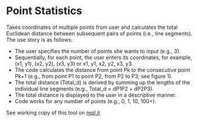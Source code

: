 # Point Statistics
Takes coordinates of multiple points from user and calculates the total Euclidean distance between subsequent pairs of points (i.e., line segments). The use story is as follows:
* The user specifies the number of points she wants to input (e.g., 3).
* Sequentially, for each point, the user enters its coordinates, for example, (x1, y1), (x2, y2), (x3, y3) or x1, y1, x2, y2, x3, y3.
* The code calculates the distance from point Pk to the consecutive point Pk+1 (e.g., from point P1 to point P2, from P2 to P3; see figure 1).
* The total distance (Total_d) is derived by summing up the lengths of the individual line segments (e.g., Total_d = dP1P2 + dP2P3).
* The total distance is displayed to the user in a descriptive manner.
* Code works for any number of points (e.g., 0, 1, 10, 100+).

See working copy of this tool on [repl.it](https://repl.it/GJm0/5)
